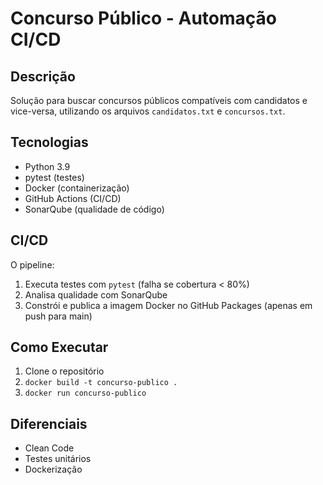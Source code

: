 # Concurso Público - Automação CI/CD

## Descrição
Solução para buscar concursos públicos compatíveis com candidatos e vice-versa, utilizando os arquivos `candidatos.txt` e `concursos.txt`.

## Tecnologias
- Python 3.9
- pytest (testes)
- Docker (containerização)
- GitHub Actions (CI/CD)
- SonarQube (qualidade de código)

## CI/CD
O pipeline:
1. Executa testes com `pytest` (falha se cobertura < 80%)
2. Analisa qualidade com SonarQube
3. Constrói e publica a imagem Docker no GitHub Packages (apenas em push para main)

## Como Executar
1. Clone o repositório
2. `docker build -t concurso-publico .`
3. `docker run concurso-publico`

## Diferenciais
- Clean Code
- Testes unitários
- Dockerização